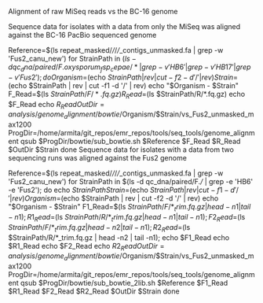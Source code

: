 Alignment of raw MiSeq reads vs the BC-16 genome

Sequence data for isolates with a data from only the MiSeq was aligned against the BC-16 PacBio sequenced genome

Reference=$(ls repeat_masked/*/*/*/*_contigs_unmasked.fa | grep -w 'Fus2_canu_new')
for StrainPath in $(ls -d qc_dna/paired/F.oxysporum_fsp_cepae/* | grep -v 'HB6' | grep -v 'HB17' | grep -v 'Fus2'); do
Organism=$(echo $StrainPath | rev | cut -f2 -d '/' | rev)
Strain=$(echo $StrainPath | rev | cut -f1 -d '/' | rev)
echo "$Organism - $Strain"
F_Read=$(ls $StrainPath/F/*.fq.gz)
R_Read=$(ls $StrainPath/R/*.fq.gz)
echo $F_Read
echo $R_Read
OutDir=analysis/genome_alignment/bowtie/$Organism/$Strain/vs_Fus2_unmasked_max1200
ProgDir=/home/armita/git_repos/emr_repos/tools/seq_tools/genome_alignment
qsub $ProgDir/bowtie/sub_bowtie.sh $Reference $F_Read $R_Read $OutDir $Strain
done
Sequence data for isolates with a data from two sequencing runs was aligned against the Fus2 genome

Reference=$(ls repeat_masked/*/*/*/*_contigs_unmasked.fa | grep -w 'Fus2_canu_new')
for StrainPath in $(ls -d qc_dna/paired/F.*/* | grep -e 'HB6' -e 'Fus2'); do
echo $StrainPath
Strain=$(echo $StrainPath | rev | cut -f1 -d '/' | rev)
Organism=$(echo $StrainPath | rev | cut -f2 -d '/' | rev)
echo "$Organism - $Strain"
F1_Read=$(ls $StrainPath/F/*_trim.fq.gz | head -n1 | tail -n1);
R1_Read=$(ls $StrainPath/R/*_trim.fq.gz | head -n1 | tail -n1);
F2_Read=$(ls $StrainPath/F/*_trim.fq.gz | head -n2 | tail -n1);
R2_Read=$(ls $StrainPath/R/*_trim.fq.gz | head -n2 | tail -n1);
echo $F1_Read
echo $R1_Read
echo $F2_Read
echo $R2_Read
OutDir=analysis/genome_alignment/bowtie/$Organism/$Strain/vs_Fus2_unmasked_max1200
ProgDir=/home/armita/git_repos/emr_repos/tools/seq_tools/genome_alignment
qsub $ProgDir/bowtie/sub_bowtie_2lib.sh $Reference $F1_Read $R1_Read $F2_Read $R2_Read $OutDir $Strain
done
